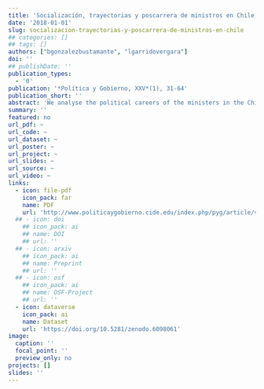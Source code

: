 ```yaml
---
title: 'Socialización, trayectorias y poscarrera de ministros en Chile, 1990-2010'
date: '2018-01-01'
slug: socializacion-trayectorias-y-poscarrera-de-ministros-en-chile
## categories: []
## tags: []
authors: ["bgonzalezbustamante", "lgarridovergara"]
doi: ''
## publishDate: ''
publication_types:
  - '0'
publication: '*Política y Gobierno, XXV*(1), 31-64'
publication_short: ''
abstract: 'We analyse the political careers of the ministers in the Chilean cabinets from 1990 to 2010. We consider data from a survey of 386 members of the political elite who held top positions within the Chilean government during the mentioned period. Considering this sample, only 108 cases were appointed as ministers, which represents more than 60 per cent of the appointments for the whole period. We describe the group and present a Qualitative Comparative Analysis (QCA) of their political careers with long-standing trajectories. We also carry out a trajectory and post-ministerial careers analysis in order to find common circulation patterns. One of the main findings of the analysis is that a group of individuals share social circles and specific forms of capital.'
summary: ''
featured: no
url_pdf: ~
url_code: ~
url_dataset: ~
url_poster: ~
url_project: ~
url_slides: ~
url_source: ~
url_video: ~
links:
  - icon: file-pdf
    icon_pack: far
    name: PDF
    url: 'http://www.politicaygobierno.cide.edu/index.php/pyg/article/view/1080/'
  ## - icon: doi
    ## icon_pack: ai
    ## name: DOI
    ## url: ''
  ## - icon: arxiv
    ## icon_pack: ai
    ## name: Preprint
    ## url: ''
  ## - icon: osf
    ## icon_pack: ai
    ## name: OSF-Project
    ## url: ''
  - icon: dataverse
    icon_pack: ai
    name: Dataset
    url: 'https://doi.org/10.5281/zenodo.6098061'
image:
  caption: ''
  focal_point: ''
  preview_only: no
projects: []
slides: ''
---
```

